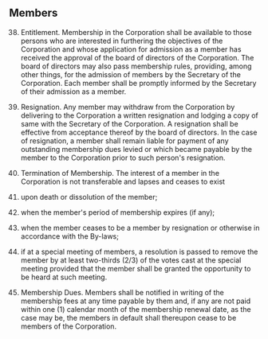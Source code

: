 ## Members

38. Entitlement. Membership in the Corporation shall be available to those persons who are interested in furthering the objectives of the Corporation and whose application for admission as a member has received the approval of the board of directors of the Corporation. The board of directors may also pass membership rules, providing, among other things, for the admission of members by the Secretary of the Corporation. Each member shall be promptly informed by the Secretary of their admission as a member.

39. Resignation. Any member may withdraw from the Corporation by delivering to the Corporation a written resignation and lodging a copy of same with the Secretary of the Corporation. A resignation shall be effective from acceptance thereof by the board of directors. In the case of resignation, a member shall remain liable for payment of any outstanding membership dues levied or which became payable by the member to the Corporation prior to such person's resignation.

40. Termination of Membership. The interest of a member in the Corporation is not transferable and lapses and ceases to exist
  
  1. upon death or dissolution of the member;
  
  1. when the member's period of membership expires (if any);
  
  1. when the member ceases to be a member by resignation or otherwise in accordance with the By-laws;
  
  1. if at a special meeting of members, a resolution is passed to remove the member by at least two-thirds (2/3) of the votes cast at the special meeting provided that the member shall be granted the opportunity to be heard at such meeting.

41. Membership Dues. Members shall be notified in writing of the membership fees at any time payable by them and, if any are not paid within one (1) calendar month of the membership renewal date, as the case may be, the members in default shall thereupon cease to be members of the Corporation.
